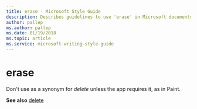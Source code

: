 ```yaml
---
title: erase - Microsoft Style Guide
description: Describes guidelines to use 'erase' in Microsoft documents and provides alternate examples.
author: pallep
ms.author: pallep
ms.date: 01/19/2018
ms.topic: article
ms.service: microsoft-writing-style-guide
---
```


# erase

Don't use as a synonym for *delete* unless the app requires it, as in Paint.

**See also** [delete](~/a-z-word-list-term-collections/d/delete.md)
